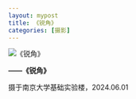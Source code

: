 ```yaml
---
layout: mypost
title: 《锐角》
categories: [摄影]
---
```

![《锐角》](《锐角》.jpg)

**——《锐角》**

摄于南京大学基础实验楼，2024.06.01
